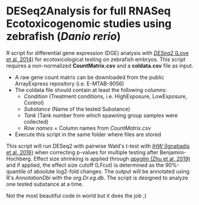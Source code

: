 # DESeq2Analysis for full RNASeq Ecotoxicogenomic studies using zebrafish (*Danio rerio*)
R script for differential gene expression (DGE) analysis with [*DESeq2* (Love et al, 2014)](https://genomebiology.biomedcentral.com/articles/10.1186/s13059-014-0550-8) for ecotoxicological testing on zebrafish embryos. 
This script requires a non-normalized **CountMatrix.csv** and a **coldata.csv** file as input.
* A raw gene count matrix can be downloaded from the public ArrayExpress repository (i.e. E-MTAB-9056)
* The coldata file should contain at least the following columns:
  * _Condition_ (Treatment conditions, i.e. HighExposure, LowExposure, Control)
  * _Substance_ (Name of the tested Substance)
  * _Tank_ (Tank number from which spawning group samples were collected)
  * _Row names_ = Column names from *CountMatrix.csv*
* Execute this script in the same folder where files are stored

This script will run DESeq2 with pairwise Wald's t-test with [*IHW* (Ignatiadis et al, 2016)](https://www.nature.com/articles/nmeth.3885) when correcting p-values for multiple testing after Benjamini-Hochberg. Effect size shrinking is applied through [*apeglm* (Zhu et al, 2019)](https://academic.oup.com/bioinformatics/article/35/12/2084/5159452) and if applied, the effect size cutoff (LFcut) is determined as the 90%-quantile of absolute log2-fold changes. The output will be annotated using R's *AnnotationDbi* with the *org.Dr.eg.db*. The script is designed to analyze one tested substance at a time.

Not the most beautiful code in world but it does the job ;)
